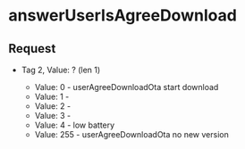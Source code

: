 # answerUserIsAgreeDownload

## Request

* Tag 2, Value: ? (len 1)

    - Value: 0      - userAgreeDownloadOta start download
    - Value: 1      - 
    - Value: 2      - 
    - Value: 3      - 
    - Value: 4      - low battery 
    - Value: 255    - userAgreeDownloadOta no new version


